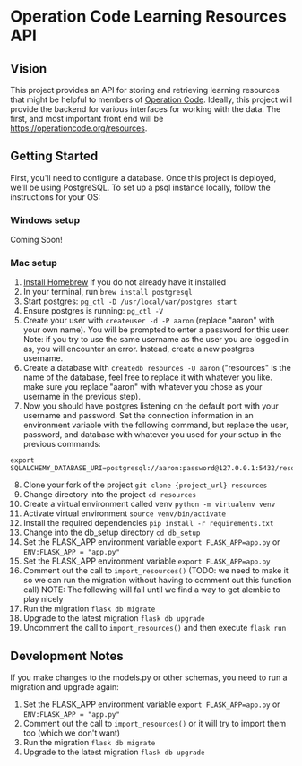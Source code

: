 # Operation Code Learning Resources API

## Vision

This project provides an API for storing and retrieving learning resources that might be helpful to members of [Operation Code](https://operationcode.org/). Ideally, this project will provide the backend for various interfaces for working with the data. The first, and most important front end will be https://operationcode.org/resources.

## Getting Started

First, you'll need to configure a database. Once this project is deployed, we'll be using PostgreSQL. To set up a psql instance locally, follow the instructions for your OS:

### Windows setup

Coming Soon!

### Mac setup

1. [Install Homebrew](https://brew.sh/) if you do not already have it installed
2. In your terminal, run `brew install postgresql`
3. Start postgres: `pg_ctl -D /usr/local/var/postgres start`
4. Ensure postgres is running: `pg_ctl -V`
5. Create your user with `createuser -d -P aaron` (replace "aaron" with your own name). You will be prompted to enter a password for this user.
Note: if you try to use the same username as the user you are logged in as, you will encounter an error. Instead, create a new postgres username.
6. Create a database with `createdb resources -U aaron` ("resources" is the name of the database, feel free to replace it with whatever you like. make sure you replace "aaron" with whatever you chose as your username in the previous step).
7. Now you should have postgres listening on the default port with your username and password. Set the connection information in an environment variable with the following command, but replace the user, password, and database with whatever you used for your setup in the previous commands:
```
export SQLALCHEMY_DATABASE_URI=postgresql://aaron:password@127.0.0.1:5432/resources
```
8. Clone your fork of the project `git clone {project_url} resources`
9. Change directory into the project `cd resources`
10. Create a virtual environment called venv `python -m virtualenv venv`
11. Activate virtual environment `source venv/bin/activate`
12. Install the required dependencies `pip install -r requirements.txt`
13. Change into the db_setup directory `cd db_setup`
14. Set the FLASK_APP environment variable `export FLASK_APP=app.py` or `ENV:FLASK_APP = "app.py"`
15. Set the FLASK_APP environment variable `export FLASK_APP=app.py`
16. Comment out the call to `import_resources()` (TODO: we need to make it so we can run the migration without having to comment out this function call)
NOTE: The following will fail until we find a way to get alembic to play nicely
17. Run the migration `flask db migrate`
18. Upgrade to the latest migration `flask db upgrade`
19. Uncomment the call to `import_resources()` and then execute `flask run`


## Development Notes

If you make changes to the models.py or other schemas, you need to run a migration and upgrade again:

1. Set the FLASK_APP environment variable `export FLASK_APP=app.py` or `ENV:FLASK_APP = "app.py"`
2. Comment out the call to `import_resources()` or it will try to import them too (which we don't want)
3. Run the migration `flask db migrate`
4. Upgrade to the latest migration `flask db upgrade`
